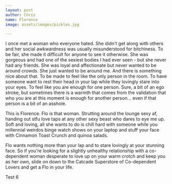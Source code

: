 ```yaml
---
layout: post
author: Chris
name: Florence
image: assets/images/pickles.jpg

---
```

I once met a woman who everyone hated. She didn't get along with others and her social awkwardness was usually misunderstood for bitchiness. To be fair, she made it difficult for anyone to see it otherwise. She was gorgeous and had one of the sexiest bodies I had ever seen - but she never had any friends. She was loyal and affectionate but never wanted to be around crowds. She just wanted to be around me. And there is something nice about that. To be made to feel like the only person in the room. To have someone want to rest their head in your lap while they lovingly stare into your eyes. To feel like you are enough for one person. Sure, a bit of an ego stroke, but sometimes there is a warmth that comes from the validation that who you are at this moment is enough for another person... even if that person is a bit of an asshole.

This is Florence. Flo is that woman. Strutting around the lounge sexy af, handing out stfu love taps at any other sexy beast who dares to eye me up. Soft and loving, all she wants to do is chill hard with someone while you millennial weirdos binge watch shows on your laptop and stuff your face with Cinnamon Toast Crunch and quinoa salads.

Flo wants nothing more than your lap and to stare lovingly at your stunning face. So if you're looking for a slightly unhealthy relationship with a co-dependent woman desperate to love up on your warm crotch and keep you as her own, slide on down to the Catcade Superstore of Co-dependent Lovers and get a Flo in your life.

Test 6